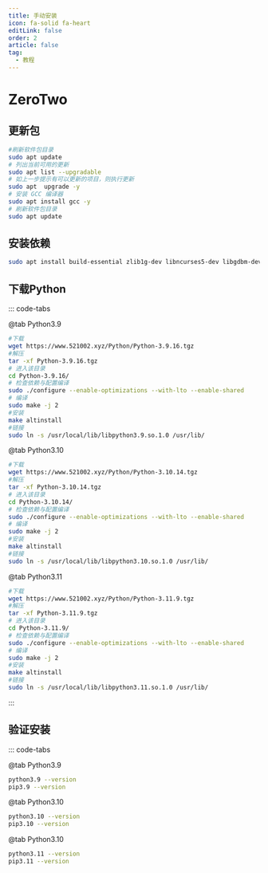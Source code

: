 ```yaml
---
title: 手动安装
icon: fa-solid fa-heart
editLink: false
order: 2
article: false
tag:
  - 教程
---
```


# ZeroTwo
<!-- more -->
## 更新包

```bash
#刷新软件包目录
sudo apt update
# 列出当前可用的更新
sudo apt list --upgradable
# 如上一步提示有可以更新的项目，则执行更新
sudo apt  upgrade -y
# 安装 GCC 编译器
sudo apt install gcc -y
# 刷新软件包目录
sudo apt update
```

## 安装依赖

```bash
sudo apt install build-essential zlib1g-dev libncurses5-dev libgdbm-dev libnss3-dev libssl-dev libreadline-dev libffi-dev libbz2-dev liblzma-dev sqlite3 libsqlite3-dev tk-dev uuid-dev libgdbm-compat-dev -y
```

## 下载Python

::: code-tabs

@tab Python3.9
```bash
#下载
wget https://www.521002.xyz/Python/Python-3.9.16.tgz
#解压
tar -xf Python-3.9.16.tgz
# 进入该目录
cd Python-3.9.16/
# 检查依赖与配置编译
sudo ./configure --enable-optimizations --with-lto --enable-shared
# 编译
sudo make -j 2
#安装
make altinstall
#链接
sudo ln -s /usr/local/lib/libpython3.9.so.1.0 /usr/lib/
```

@tab Python3.10
```bash
#下载
wget https://www.521002.xyz/Python/Python-3.10.14.tgz
#解压
tar -xf Python-3.10.14.tgz
# 进入该目录
cd Python-3.10.14/
# 检查依赖与配置编译
sudo ./configure --enable-optimizations --with-lto --enable-shared
# 编译
sudo make -j 2
#安装
make altinstall
#链接
sudo ln -s /usr/local/lib/libpython3.10.so.1.0 /usr/lib/
```

@tab Python3.11
```bash
#下载
wget https://www.521002.xyz/Python/Python-3.11.9.tgz
#解压
tar -xf Python-3.11.9.tgz
# 进入该目录
cd Python-3.11.9/
# 检查依赖与配置编译
sudo ./configure --enable-optimizations --with-lto --enable-shared
# 编译
sudo make -j 2
#安装
make altinstall
#链接
sudo ln -s /usr/local/lib/libpython3.11.so.1.0 /usr/lib/
```

:::

## 验证安装

::: code-tabs

@tab Python3.9

```bash
python3.9 --version
pip3.9 --version
```

@tab Python3.10

```bash
python3.10 --version
pip3.10 --version
```

@tab Python3.10

```bash
python3.11 --version
pip3.11 --version
```